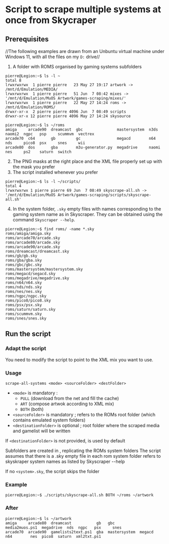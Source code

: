 # Script to scrape multiple systems at once from Skycraper

## Prerequisites

//The following examples are drawn from an Unbuntu virtual machine under Windows 11, with all the files on my `D:` drive//

1. A folder with ROMS organised by gaming systems subfolders
```
pierre@Legion:~$ ls -l ~
total 8
lrwxrwxrwx  1 pierre pierre   23 May 27 19:17 artwork -> /mnt/d/Emulation/MEDIA/
lrwxrwxrwx  1 pierre pierre   51 Jun  7 08:42 mixes -> '/mnt/d/Emulation/MuOS Artwork/games-scraping/mixes/'
lrwxrwxrwx  1 pierre pierre   22 May 27 14:24 roms -> /mnt/d/Emulation/ROMS/
drwxr-xr-x  2 pierre pierre 4096 Jun  7 08:49 scripts
drwxr-xr-x 12 pierre pierre 4096 May 27 14:24 skysource
```
```
pierre@Legion:~$ ls ~/roms
amiga     arcade90  dreamcast  gbc               mastersystem  n3ds   naomi2  ngpc   psp     scummvm  vectrex
arcade70  c64       gb         gc                megacd        n64    nds     pico8  psx     snes     wii
arcade80  dos       gba        m3u-generator.py  megadrive     naomi  nes     ps2    saturn  switch
```
2. The PNG masks at the right place and the XML file properly set up with the mask you prefer
3. The script installed whenever you prefer
```
pierre@Legion:~$ ls -l ~/scripts/
total 4
lrwxrwxrwx 1 pierre pierre 69 Jun  7 08:49 skyscrape-all.sh -> '/mnt/d/Emulation/MuOS Artwork/games-scraping/scripts/skyscrape-all.sh'
```
4. In the system folder, `.sky` empty files with names corresponding to the gaming system name as in Skyscraper. They can be obtained using the command `Skyscraper --help`.
```
pierre@Legion:~$ find roms/ -name *.sky
roms/amiga/amiga.sky
roms/arcade70/arcade.sky
roms/arcade80/arcade.sky
roms/arcade90/arcade.sky
roms/dreamcast/dreamcast.sky
roms/gb/gb.sky
roms/gba/gba.sky
roms/gbc/gbc.sky
roms/mastersystem/mastersystem.sky
roms/megacd/segacd.sky
roms/megadrive/megadrive.sky
roms/n64/n64.sky
roms/nds/nds.sky
roms/nes/nes.sky
roms/ngpc/ngpc.sky
roms/pico8/pico8.sky
roms/psx/psx.sky
roms/saturn/saturn.sky
roms/scummvm.sky
roms/snes/snes.sky
```

## Run the script

### Adapt the script

You need to modify the script to point to the XML mix you want to use.

### Usage

```
scrape-all-systems <mode> <sourceFolder> <destFolder>
```

- `<mode>` is mandatory :
  - `PULL` (download from the net and fill the cache)
  - `ART`  (compose artwok according to XML mix)
  - `BOTH` (both)
- `<sourceFolder>` is mandatory ; refers to the ROMs root folder (which contains emulated system folders)
- `<destinationFolder>` is optional ; root folder where the scraped media and gamelist will be written

If `<destinationFolder>` is not provided, <sourceFolder> is used by default

Subfolders are created in <destinationFolder>, replicating the ROMs system folders
The script assumes that there is a <system>.sky empty file in each rom system folder <system> refers to skyskraper system names as listed by Skyscraper --help 

If no `<system>.sky`, the script skips the folder

### Example

```
pierre@Legion:~$ ./scripts/skyscrape-all.sh BOTH ~/roms ~/artwork
```

### After

```
pierre@Legion:~$ ls ~/artwork
amiga     arcade80  dreamcast           gb   gbc           media2muos.ps1  megadrive  nds  ngpc   psx     snes
arcade70  arcade90  gamelists2text.ps1  gba  mastersystem  megacd          n64        nes  pico8  saturn  xml2txt.ps1
```
